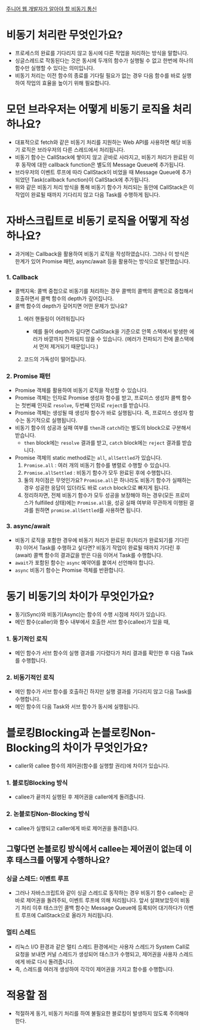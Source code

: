 [주니어 웹 개발자가 알아야 할 비동기 통신](https://yozm.wishket.com/magazine/detail/1982/)

# 비동기 처리란 무엇인가요?

- 프로세스의 완료를 기다리지 않고 동시에 다른 작업을 처리하는 방식을 말합니다.
- 싱글스레드로 작동된다는 것은 동시에 두개의 함수가 실행될 수 없고 한번에 하나의 함수만 실행할 수 있다는 의미입니다.
- 비동기 처리는 이전 함수의 종료를 기다릴 필요가 없는 경우 다음 함수를 바로 실행하여 작업의 효율을 높이기 위해 필요합니다.

# 모던 브라우저는 어떻게 비동기 로직을 처리하나요?

- 대표적으로 fetch와 같은 비동기 처리를 지원하는 Web API를 사용하면 해당 비동기 로직은 브라우저의 다른 스레드에서 처리됩니다.
- 비동기 함수는 CallStack에 쌓이지 않고 곧바로 사라지고, 비동기 처리가 완료된 이후 동작에 대한 callback function은 별도의 Message Queue에 추가됩니다.
- 브라우저의 이벤트 루프에 따라 CallStack이 비었을 때 Message Queue에 추가되었던 Task(callback function)이 CallStack에 추가됩니다.
- 위와 같은 비동기 처리 방식을 통해 비동기 함수가 처리되는 동안에 CallStack은 이 작업이 완료될 때까지 기다리지 않고 다음 Task를 수행하게 됩니다.

# 자바스크립트로 비동기 로직을 어떻게 작성하나요?

- 과거에는 Callback을 활용하여 비동기 로직을 작성하였습니다. 그러나 이 방식은 한계가 있어 Promise 패턴, async/await 등을 활용하는 방식으로 발전했습니다.

### 1. Callback
- 콜백지옥: 콜백 중첩으로 비동기를 처리하는 경우 콜백의 콜백의 콜백으로 중첩해서 호출하면서 콜백 함수의 depth가 깊어집니다.
- 콜백 함수의 depth가 깊어지면 어떤 문제가 있나요?
	1. 에러 핸들링이 어려워집니다
		- 예를 들어 depth가 깊다면 CallStack을 기준으로 안쪽 스택에서 발생한 에러가 바깥까지 전파되지 않을 수 있습니다. (에러가 전파되기 전에 콜스택에서 먼저 제거되기 때문입니다.)

	1. 코드의 가독성이 떨어집니다.

### 2. Promise 패턴
- Promise 객체를 활용하여 비동기 로직을 작성할 수 있습니다. 
- Promise 객체는 인자로 Promise 생성자 함수를 받고, 프로미스 생성자 콜백 함수는 첫번째 인자로 `resolve`, 두번째 인자로 `reject`를 받습니다.
- Promise 객체는 생성될 때 생성자 함수가 바로 실행됩니다. 즉, 프로미스 생성자 함수는 동기적으로 실행됩니다. 
- 비동기 함수의 성공과 실패 여부를 `then`과 `catch`라는 별도의 block으로 구분해서 받습니다.
	- `then` block에는 `resolve` 결과를 받고, `catch` block에는 `reject` 결과를 받습니다.
- Promise 객체의 static method로는 `all`, `allSettled`가 있습니다.
	1. `Promise.all` : 여러 개의 비동기 함수를 병렬로 수행할 수 있습니다.
	1. `Promise.allSettled` : 비동기 함수가 모두 완료된 후에 수행합니다.
	1. 둘의 차이점은 무엇인가요? `Promise.all`은 하나라도 비동기 함수가 실패하는 경우 성공한 응답이 있더라도 바로 `catch` block으로 빠지게 됩니다. 
	1. 정리하자면, 전체 비동기 함수가 모두 성공을 보장해야 하는 경우(모든 프로미스가 fulfilled 상태)에는 `Promise.all`을, 성공 실패 여부와 무관하게 이행된 결과를 원하면 `promise.allSettled`를 사용하면 됩니다.

### 3. async/await
- 비동기 로직을 포함한 경우에 비동기 처리가 완료된 후(처리가 완료되기를 기다린 후) 이어서 Task를 수행하고 싶다면? 비동기 작업이 완료될 때까지 기다린 후(await) 콜백 함수의 결과값을 받은 다음 이어서 Task를 수행합니다.
- `await`가 포함된 함수는 `async` 예약어를 붙여서 선언해야 합니다.
- `async` 비동기 함수는 Promise 객체를 반환합니다.

# 동기 비동기의 차이가 무엇인가요?

- 동기(Sync)와 비동기(Async)는 함수의 수행 시점에 차이가 있습니다.
- 메인 함수(caller)와 함수 내부에서 호출한 서브 함수(callee)가 있을 때,

### 1. 동기적인 로직
- 메인 함수가 서브 함수의 실행 결과를 기다렸다가 처리 결과를 확인한 후 다음 Task를 수행합니다.

### 2. 비동기적인 로직
- 메인 함수가 서브 함수를 호출하긴 하지만 실행 결과를 기다리지 않고 다음 Task를 수행합니다.
- 메인 함수의 다음 Task와 서브 함수가 동시에 실행됩니다.

# 블로킹Blocking과 논블로킹Non-Blocking의 차이가 무엇인가요?

- caller와 callee 함수의 제어권(함수를 실행할 권리)에 차이가 있습니다.

### 1. 블로킹Blocking 방식
- callee가 끝까지 실행된 후 제어권을 caller에게 돌려줍니다.

### 2. 논블로킹Non-Blocking 방식 
- callee가 실행되고 caller에게 바로 제어권을 돌려줍니다.

## 그렇다면 논블로킹 방식에서 callee는 제어권이 없는데 이후 태스크를 어떻게 수행하나요?

### 싱글 스레드: 이벤트 루프
- 그러나 자바스크립트와 같이 싱글 스레드로 동작하는 경우 비동기 함수 callee는 곧바로 제어권을 돌려주되, 이벤트 루프에 의해 처리됩니다. 앞서 살펴보았듯이 비동기 처리 이후 태스크인 콜백 함수는 Message Queue에 등록되어 대기하다가 이벤트 루프에 CallStack으로 올라가 처리됩니다.

### 멀티 스레드
- 리눅스 I/O 환경과 같은 멀티 스레드 환경에서는 사용자 스레드가 System Call로 요청을 보내면 커널 스레드가 생성되어 태스크가 수행되고, 제어권을 사용자 스레드에게 바로 다시 돌려줍니다.
- 즉, 스레드를 여러개 생성하여 각각이 제어권을 가지고 함수를 수행합니다.

# 적용할 점

- 적절하게 동기, 비동기 처리를 하여 불필요한 블로킹이 발생하지 않도록 주의해야 한다.